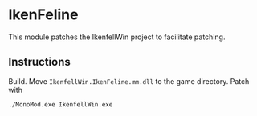 # IkenFeline

This module patches the IkenfellWin project to facilitate patching.

## Instructions

Build. Move `IkenfellWin.IkenFeline.mm.dll` to the game directory. Patch with
```
./MonoMod.exe IkenfellWin.exe
```